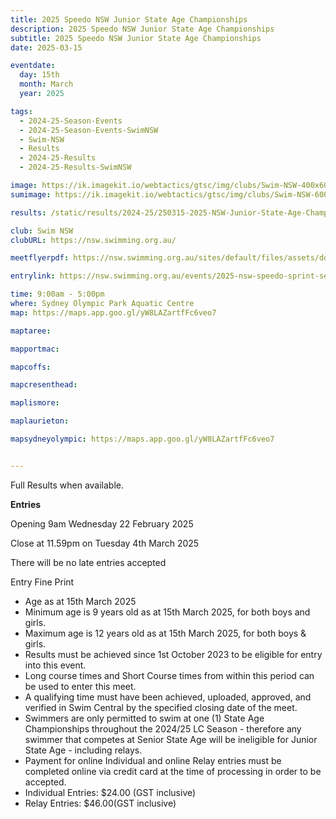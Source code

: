 ```yaml
---
title: 2025 Speedo NSW Junior State Age Championships
description: 2025 Speedo NSW Junior State Age Championships
subtitle: 2025 Speedo NSW Junior State Age Championships
date: 2025-03-15

eventdate:
  day: 15th
  month: March
  year: 2025

tags:
  - 2024-25-Season-Events
  - 2024-25-Season-Events-SwimNSW
  - Swim-NSW
  - Results
  - 2024-25-Results
  - 2024-25-Results-SwimNSW

image: https://ik.imagekit.io/webtactics/gtsc/img/clubs/Swim-NSW-400x600.jpg
sumimage: https://ik.imagekit.io/webtactics/gtsc/img/clubs/Swim-NSW-600x400.jpg

results: /static/results/2024-25/250315-2025-NSW-Junior-State-Age-Championships-Boys-10-50m-Breaststroke.pdf

club: Swim NSW
clubURL: https://nsw.swimming.org.au/

meetflyerpdf: https://nsw.swimming.org.au/sites/default/files/assets/documents/2025%20Speedo%20NSW%20Junior%20State%20Age%20Schedule%20of%20Events%20FINAL.pdf

entrylink: https://nsw.swimming.org.au/events/2025-nsw-speedo-sprint-series-finals

time: 9:00am - 5:00pm
where: Sydney Olympic Park Aquatic Centre
map: https://maps.app.goo.gl/yW8LAZartfFc6veo7

maptaree: 

mapportmac: 

mapcoffs:

mapcresenthead:

maplismore: 

maplaurieton: 

mapsydneyolympic: https://maps.app.goo.gl/yW8LAZartfFc6veo7


---
```

Full Results when available.


**Entries**

Opening 9am Wednesday 22 February 2025

Close at 11.59pm on Tuesday 4th March 2025

There will be no late entries accepted

Entry Fine Print

- Age as at 15th March 2025
- Minimum age is 9 years old as at 15th March 2025, for both boys and girls.
- Maximum age is 12 years old as at 15th March 2025, for both boys & girls.
- Results must be achieved since 1st October 2023 to be eligible for entry into this event.
- Long course times and Short Course times from within this period can be used to enter this meet. 
- A qualifying time must have been achieved, uploaded, approved, and verified in Swim Central by the specified closing date of the meet.
- Swimmers are only permitted to swim at one (1) State Age Championships throughout the 2024/25 LC Season - therefore any swimmer that competes at Senior State Age will be ineligible for Junior State Age - including relays. 
- Payment for online Individual and online Relay entries must be completed online via credit card at the time of processing in order to be accepted.
- Individual Entries: $24.00 (GST inclusive)
- Relay Entries: $46.00(GST inclusive)
